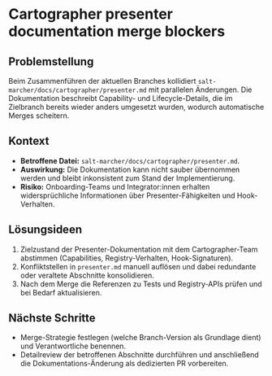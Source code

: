 # Cartographer presenter documentation merge blockers

## Problemstellung
Beim Zusammenführen der aktuellen Branches kollidiert `salt-marcher/docs/cartographer/presenter.md` mit parallelen Änderungen. Die Dokumentation beschreibt Capability- und Lifecycle-Details, die im Zielbranch bereits wieder anders umgesetzt wurden, wodurch automatische Merges scheitern.

## Kontext
- **Betroffene Datei:** `salt-marcher/docs/cartographer/presenter.md`.
- **Auswirkung:** Die Dokumentation kann nicht sauber übernommen werden und bleibt inkonsistent zum Stand der Implementierung.
- **Risiko:** Onboarding-Teams und Integrator:innen erhalten widersprüchliche Informationen über Presenter-Fähigkeiten und Hook-Verhalten.

## Lösungsideen
1. Zielzustand der Presenter-Dokumentation mit dem Cartographer-Team abstimmen (Capabilities, Registry-Verhalten, Hook-Signaturen).
2. Konfliktstellen in `presenter.md` manuell auflösen und dabei redundante oder veraltete Abschnitte konsolidieren.
3. Nach dem Merge die Referenzen zu Tests und Registry-APIs prüfen und bei Bedarf aktualisieren.

## Nächste Schritte
- Merge-Strategie festlegen (welche Branch-Version als Grundlage dient) und Verantwortliche benennen.
- Detailreview der betroffenen Abschnitte durchführen und anschließend die Dokumentations-Änderung als dedizierten PR vorbereiten.
